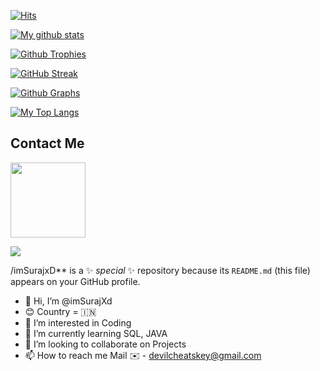 [![Hits](https://hits.seeyoufarm.com/api/count/incr/badge.svg?url=https%3A%2F%2Fgithub.com%2FimSurajXdcount_bg=%2379C83D&title_bg=%230084FF&icon=arduino.svg&icon_color=%2300FF20&title=Stalks&edge_flat=false)](https://hits.seeyoufarm.com)

[![My github stats](https://github-readme-stats.vercel.app/api?username=imSurajxD&count_private=true&show_icons=true&theme=radical&include_all_commits=true&custom_title=Suraj+Github+Stats)](https://github.com/imSurajXd)

[![Github Trophies](https://github-profile-trophy.vercel.app/?username=imSurajXd&theme=darkhub&no-bg=true&margin-w=15&margin-h=10&row=1&column=6&count_private=true)](https://github.com/ryo-ma/github-profile-trophy)

[![GitHub Streak](http://github-readme-streak-stats.herokuapp.com?user=imsurajxD&theme=black-ice)](https://git.io/streak-stats)

[![Github Graphs](https://activity-graph.herokuapp.com/graph?username=imSurajxD&bg_color=1F222E&color=F8D866&line=F85D7F&point=FFFFFF&hide_border=true)](https://github.com/imSurajXd)

[![My Top Langs](https://github-readme-stats.vercel.app/api/top-langs/?username=imSurajXd&layout=compact&theme=cobalt)](https://github.com/imSurajXd)

## Contact Me
<p><a href="https://t.me/A_xe_l"><img src="https://img.shields.io/badge/Telegram-blue?style=for-the-badge&logo=telegram" width="120""/></a></p>



<a href="https://open.spotify.com/user/31txneuqwbtl22rvopregisxsgqa"><img src="https://spotify-suraj.vercel.app/api/spotify"/></a>



/imSurajxD** is a ✨ _special_ ✨ repository because its `README.md` (this file) appears on your GitHub profile. 

- 👋 Hi, I’m @imSurajXd
-  😊 Country = 🇮🇳
- 👀 I’m interested in Coding
- 🌱 I’m currently learning SQL, JAVA
- 💞️ I’m looking to collaborate on Projects
- 📫 How to reach me
Mail ✉️ - devilcheatskey@gmail.com

<!---
imSurajxD/ConfigsSuraj is a ✨ special ✨ repository because its `README.md` (this file) appears on your GitHub profile.
You can click the Preview link to take a look at your changes.
--->
